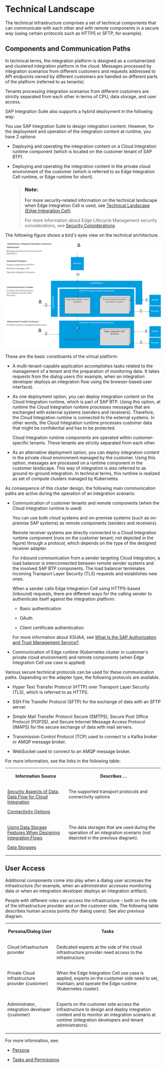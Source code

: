 <!-- loiodaea676662b34211abcee7371ad34e21 -->

# Technical Landscape

The technical infrastructure comprises a set of technical components that can communicate with each other and with remote components in a secure way \(using certain protocols such as HTTPS or SFTP, for example\).



<a name="loiodaea676662b34211abcee7371ad34e21__section_yrn_nhc_5yb"/>

## Components and Communication Paths

In technical terms, the integration platform is designed as a containerized and clustered integration platform in the cloud. Messages processed by integration scenarios from different customers and requests addressed to API endpoints owned by different customers are handled on different parts of the platform \(referred to as tenants\).

Tenants processing integration scenarios from different customers are strictly separated from each other in terms of CPU, data storage, and user access.

SAP Integration Suite also supports a hybrid deployment in the following way:

You use SAP Integration Suite to design integration content. However, for the deployment and operation of the integration content at runtime, you have 2 options:

-   Deploying and operating the integration content on a Cloud Integration runtime component \(which is located on the customer tenant of SAP BTP\).

-   Deploying and operating the integration content in the private cloud environment of the customer \(which is referred to as Edge Integration Cell runtime, or Edge runtime for short\).

    > ### Note:  
    > For more security-related information on the technical landscape when Edge Integration Cell is used, see [Technical Landscape \(Edge Integration Cell\)](../technical-landscape-edge-integration-cell-f60efc1.md).
    > 
    > For more information about Edge Lifecycle Management security considerations, see [Security Considerations](https://help.sap.com/docs/EDGE_LIFECYCLE_MANAGEMENT/9d5719aae5aa4d479083253ba79c23f9/f69c8352d53d477394915f5ed610eba8.html).


The following figure shows a bird's eyes view on the technical architecture.

![See following text for explanation.](images/Integration_Suite_Security_Incl_Edge_990eb1a.png)

These are the basic constituents of the virtual platform:

-   A multi-tenant-capable application accomplishes tasks related to the management of a tenant and the preparation of monitoring data. It takes requests from the dialog users \(for example, when an integration developer deploys an integration flow using the browser-based user interface\).

-   As one deployment option, you can deploy integration content on the Cloud Integration runtime, which is part of SAP BTP. Using this option, at runtime the Cloud Integration runtime processes messages that are exchanged with external systems \(senders and receivers\). Therefore, the Cloud Integration runtime is connected to the external systems. In other words, the Cloud Integration runtime processes customer data that might be confidential and has to be protected.

    Cloud Integration runtime components are operated within customer-specific tenants. These tenants are strictly separated from each other.

-   As an alternative deployment option, you can deploy integration content in the private cloud environment managed by the customer. Using this option, messages are processed on a runtime component in the customer landscape. This way of integration is also referred to as ground-to-ground integration. In technical terms, this runtime is realized as set of compute clusters managed by Kubernetes.


As consequence of this cluster design, the following main communication paths are active during the operation of an integration scenario:

-   Communication of customer tenants and remote components \(when the Cloud Integration runtime is used\)

    You can use both cloud systems and on-premise systems \(such as on-premise SAP systems\) as remote components \(senders and receivers\).

    Remote receiver systems are directly connected to a Cloud Integration runtime component \(runs on the customer tenant; not depicted in the figure\) through a protocol, which depends on the type of the designed receiver adapter.

    For inbound communication from a sender targeting Cloud Integration, a load balancer is interconnected between remote sender systems and the involved SAP BTP components. The load balancer terminates incoming Transport Layer Security \(TLS\) requests and establishes new ones.

    When a sender calls Edge Integration Cell using HTTPS-based \(inbound\) requests, there are different ways for the calling sender to authenticate itself against the integration platform:

    -   Basic authentication

    -   OAuth

    -   Client certificate authentication


    For more information about XSUAA, see [What Is the SAP Authorization and Trust Management Service?](https://help.sap.com/docs/BTP/65de2977205c403bbc107264b8eccf4b/649961f8d4ad463daca33b3a20deba4c.html).

-   Communication of Edge runtime \(Kubernetes cluster in customer’s private cloud environment\) and remote components \(when Edge Integration Cell use case is applied\)


Various secure technical protocols can be used for these communication paths. Depending on the adapter type, the following protocols are available.

-   Hyper Text Transfer Protocol \(HTTP\) over Transport Layer Security \(TLS\), which is referred to as HTTPS.

-   SSH File Transfer Protocol \(SFTP\) for the exchange of data with an SFTP server.

-   Simple Mail Transfer Protocol Secure \(SMTPS\), Secure Post Office Protocol \(POP3S\), and Secure Internet Message Access Protocol \(IMAPS\) for the secure exchange of data with mail servers.

-   Transmission Control Protocol \(TCP\) used to connect to a Kafka broker or AMQP message broker.

-   WebSocket used to connect to an AMQP message broker.


For more information, see the links in the following table:


<table>
<tr>
<th valign="top">

Information Source

</th>
<th valign="top">

Describes …

</th>
</tr>
<tr>
<td valign="top">

[Security Aspects of Data, Data Flow for Cloud Integration](security-aspects-of-data-data-flow-for-cloud-integration-7895724.md)

[Connectivity Options](../connectivity-options-93d82e8.md)

</td>
<td valign="top">

The supported transport protocols and connectivity options

</td>
</tr>
<tr>
<td valign="top">

[Using Data Storage Features When Designing Integration Flows](../50-Development/using-data-storage-features-when-designing-integration-flows-a836b4e.md)

[Data Storages](../50-Development/data-storages-31efe35.md)

</td>
<td valign="top">

The data storages that are used during the operation of an integration scenario \(not depicted in the previous diagram\).

</td>
</tr>
</table>



<a name="loiodaea676662b34211abcee7371ad34e21__section_upt_g3c_5yb"/>

## User Access

Additional components come into play when a dialog user accesses the infrastructure \(for example, when an administrator accesses monitoring data or when an integration developer deploys an integration artifact\).

People with different roles can access the infrastructure – both on the side of the infrastructure provider and on the customer side. The following table describes human access points \(for dialog users\). See also previous diagram.


<table>
<tr>
<th valign="top">

Persona/Dialog User

</th>
<th valign="top">

Tasks

</th>
</tr>
<tr>
<td valign="top">

Cloud infrastructure provider

</td>
<td valign="top">

Dedicated experts at the side of the cloud infrastructure provider need access to the infrastructure.

</td>
</tr>
<tr>
<td valign="top">

Private Cloud infrastructure provider \(customer\)

</td>
<td valign="top">

When the Edge Integration Cell use case is applied, experts on the customer side need to set, maintain, and operate the Edge runtime \(Kubernetes cluster\).

</td>
</tr>
<tr>
<td valign="top">

Administrator, integration developer \(customer\)

</td>
<td valign="top">

Experts on the customer side access the infrastructure to design and deploy integration content and to monitor an integration scenario at runtime \(integration developers and tenant administrators\).

</td>
</tr>
</table>

For more information, see:

-   [Persona](persona-2937e5c.md)

-   [Tasks and Permissions](tasks-and-permissions-556d557.md)


